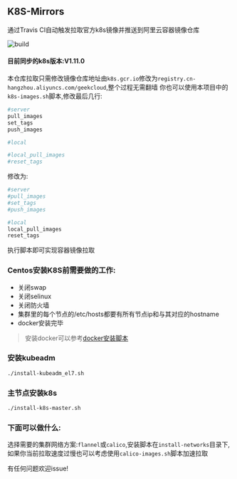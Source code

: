 ## K8S-Mirrors

通过Travis CI自动触发拉取官方k8s镜像并推送到阿里云容器镜像仓库

![build](https://travis-ci.org/Mr-Linus/k8s-mirrors.svg?branch=master)

#### 目前同步的k8s版本:V1.11.0

本仓库拉取只需修改镜像仓库地址由`k8s.gcr.io`修改为`registry.cn-hangzhou.aliyuncs.com/geekcloud`,整个过程无需翻墙
你也可以使用本项目中的`k8s-images.sh`脚本,修改最后几行:
```bash
#server
pull_images
set_tags
push_images

#local

#local_pull_images
#reset_tags
```
修改为:
```bash
#server
#pull_images
#set_tags
#push_images

#local
local_pull_images
reset_tags
```
执行脚本即可实现容器镜像拉取
### Centos安装K8S前需要做的工作:
- 关闭swap
- 关闭selinux
- 关闭防火墙
- 集群里的每个节点的/etc/hosts都要有所有节点ip和与其对应的hostname
- docker安装完毕 
> 安装docker可以参考[docker安装脚本](https://github.com/Mr-Linus/shell-repo/blob/master/docker/docker_common.sh)
### 安装kubeadm
```bash
./install-kubeadm_el7.sh
```
### 主节点安装k8s
```bash
./install-k8s-master.sh
```
### 下面可以做什么:

 选择需要的集群网络方案:`flannel`或`calico`,安装脚本在`install-networks`目录下,如果你当前拉取速度过慢也可以考虑使用`calico-images.sh`脚本加速拉取


有任何问题欢迎issue!